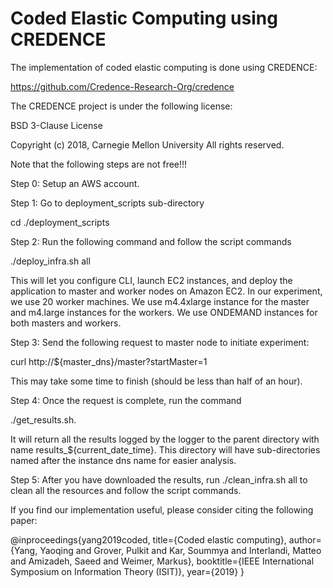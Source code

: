 # Coded Elastic Computing using CREDENCE

The implementation of coded elastic computing is done using CREDENCE:

https://github.com/Credence-Research-Org/credence

The CREDENCE project is under the following license:

BSD 3-Clause License

Copyright (c) 2018, Carnegie Mellon University All rights reserved.

Note that the following steps are not free!!!

Step 0: Setup an AWS account.

Step 1: Go to deployment_scripts sub-directory

cd ./deployment_scripts

Step 2: Run the following command and follow the script commands

./deploy_infra.sh all

This will let you configure CLI, launch EC2 instances, and deploy the application to master and worker nodes on Amazon EC2. In our experiment, we use 20 worker machines. We use m4.4xlarge instance for the master and m4.large instances for the workers. We use ONDEMAND instances for both masters and workers. 

Step 3: Send the following request to master node to initiate experiment:

curl http://${master_dns}/master?startMaster=1

This may take some time to finish (should be less than half of an hour).

Step 4: Once the request is complete, run the command 

./get_results.sh. 

It will return all the results logged by the logger to the parent directory with name results_${current_date_time}. This directory will have sub-directories named after the instance dns name for easier analysis.

Step 5: After you have downloaded the results, run ./clean_infra.sh all to clean all the resources and follow the script commands.

If you find our implementation useful, please consider citing the following paper:

@inproceedings{yang2019coded,
  title={Coded elastic computing},
  author={Yang, Yaoqing and Grover, Pulkit and Kar, Soummya and Interlandi, Matteo and Amizadeh, Saeed and Weimer, Markus},
  booktitle={IEEE International Symposium on Information Theory (ISIT)},
  year={2019}
}
